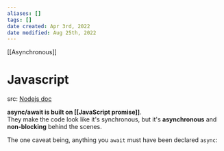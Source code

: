 ```yaml
---
aliases: []
tags: []
date created: Apr 3rd, 2022
date modified: Aug 25th, 2022
---
```

[[Asynchronous]]
# Javascript
src: [Nodejs doc](https://nodejs.dev/learn/modern-asynchronous-javascript-with-async-and-await)  

**async/await is built on [[JavaScript promise]]**.  
They make the code look like it's synchronous, but it's **asynchronous** and **non-blocking** behind the scenes.

The one caveat being, anything you `await` must have been declared `async`: